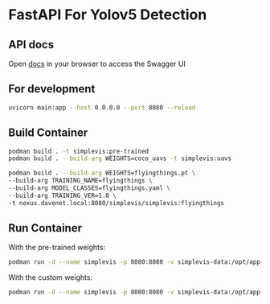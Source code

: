 # FastAPI For Yolov5 Detection

## API docs

Open [docs](docs) in your browser to access the Swagger UI

## For development

```sh
uvicorn main:app --host 0.0.0.0 --port 8080 --reload
```

## Build Container

```sh
podman build . -t simplevis:pre-trained
podman build . --build-arg WEIGHTS=coco_uavs -t simplevis:uavs
```

```sh
podman build . --build-arg WEIGHTS=flyingthings.pt \
--build-arg TRAINING_NAME=flyingthings \
--build-arg MODEL_CLASSES=flyingthings.yaml \
--build-arg TRAINING_VER=1.0 \
-t nexus.davenet.local:8080/simplevis/simplevis:flyingthings
```

## Run Container

With the pre-trained weights:

```sh
podman run -d --name simplevis -p 8080:8080 -v simplevis-data:/opt/app-root/src/simplevis-data simplevis:pretrained
```

With the custom weights:

```sh
podman run -d --name simplevis -p 8080:8080 -v simplevis-data:/opt/app-root/src/simplevis-data simplevis:uavs
```
